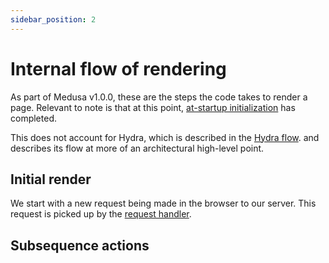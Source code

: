 ```yaml
---
sidebar_position: 2
---
```


# Internal flow of rendering

As part of Medusa v1.0.0, these are the steps the code takes to render a page. Relevant to note is that at this point, [at-startup initialization](/internals/at-startup-initialization.md) has completed. 

This does not account for Hydra, which is described in the [Hydra flow](/internals/hydra-flow.md). and describes its flow at more of an architectural high-level point. 

## Initial render

We start with a new request being made in the browser to our server. This request is picked up by the [request handler](/internals/components.md#req-handler).


## Subsequence actions
